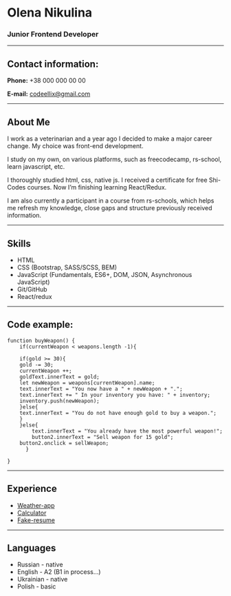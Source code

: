 # Olena Nikulina
### Junior Frontend Developer
---

## Contact information:

**Phone:** +38 000 000 00 00

**E-mail:** codeellix@gmail.com

---

## About Me

I work as a veterinarian and a year ago I decided to make a major career change. My choice was front-end development.

I study on my own, on various platforms, such as freecodecamp, rs-school, learn javascript, etc.

I thoroughly studied html, css, native js. I received a certificate for free Shi-Codes courses. Now I’m finishing learning React/Redux.

I am also currently a participant in a course from rs-schools, which helps me refresh my knowledge, close gaps and structure previously received information.

---

## Skills

- HTML
- CSS (Bootstrap, SASS/SCSS, BEM)
- JavaScript (Fundamentals, ES6+, DOM, JSON, Asynchronous JavaScript)
- Git/GitHub
- React/redux

---

## Code example:

```
function buyWeapon() {
    if(currentWeapon < weapons.length -1){

    if(gold >= 30){
    gold -= 30;
    currentWeapon ++;
    goldText.innerText = gold;
    let newWeapon = weapons[currentWeapon].name;
    text.innerText = "You now have a " + newWeapon + ".";
    text.innerText += " In your inventory you have: " + inventory;
    inventory.push(newWeapon);
    }else{
    text.innerText = "You do not have enough gold to buy a weapon.";
    }
    }else{
        text.innerText = "You already have the most powerful weapon!";
        button2.innerText = "Sell weapon for 15 gold";
    button2.onclick = sellWeapon;
      }

}

```
---

## Experience

- [Weather-app](https://codeellix.github.io/weather-app/)
- [Calculator](https://codeellix.github.io/calculator/)
- [Fake-resume](https://codeellix.github.io/resume/)

---

## Languages

- Russian - native 
- English - A2 (B1 in process…)
- Ukrainian - native
- Polish - basic